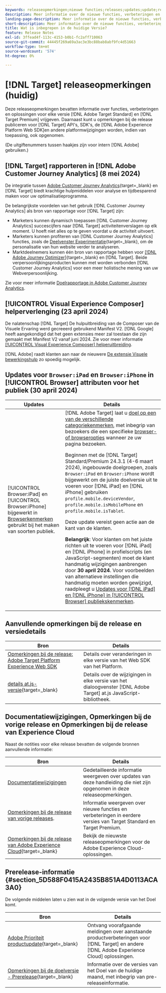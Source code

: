 ```yaml
---
keywords: releaseopmerkingen;nieuwe functies;releases;updates;update;release;verbetering;verbeteringen;oplossingen;foutoplossingen;updates
description: Meer informatie over de nieuwe functies, verbeteringen en oplossingen die zijn opgenomen in de huidige release van [!DNL Adobe Target], inclusief SDK's, API's en JavaScript-bibliotheken.
landing-page-description: Meer informatie over de nieuwe functies, verbeteringen en oplossingen die zijn opgenomen in de huidige release van [!DNL Adobe Target].
short-description: Meer informatie over de nieuwe functies, verbeteringen en oplossingen die zijn opgenomen in de huidige release van [!DNL Adobe Target].
title: Wat is inbegrepen in de huidige Versie?
feature: Release Notes
exl-id: 3ffead4f-113c-4153-b0b1-fc2aff710063
source-git-commit: 44445f269a69a3ac3e3bc88bab8abf9fc4d51663
workflow-type: tm+mt
source-wordcount: '574'
ht-degree: 0%

---
```


# [!DNL Target] releaseopmerkingen (huidig)

Deze releaseopmerkingen bevatten informatie over functies, verbeteringen en oplossingen voor elke versie [!DNL Adobe Target Standard] en [!DNL Target Premium] vrijgeven. Daarnaast kunt u opmerkingen bij de release publiceren voor [!DNL Target] API&#39;s, SDK&#39;s, de [!DNL Adobe Experience Platform Web SDK]en andere platformwijzigingen worden, indien van toepassing, ook opgenomen.

(De uitgiftenummers tussen haakjes zijn voor intern [!DNL Adobe] gebruiken.)

## [!DNL Target] rapporteren in [!DNL Adobe Customer Journey Analytics] (8 mei 2024)

De integratie tussen [Adobe Customer Journey Analytics](https://experienceleague.adobe.com/en/docs/customer-journey-analytics){target=_blank} en [!DNL Target] biedt krachtige hulpmiddelen voor analyse en tijdbesparend maken voor uw optimalisatieprogramma.

De belangrijkste voordelen van het gebruik [!DNL Customer Journey Analytics] als bron van rapportage voor [!DNL Target] zijn:

* Marketers kunnen dynamisch toepassen [!DNL Customer Journey Analytics] succescijfers naar [!DNL Target] activiteitenverslagen op elk moment. U hoeft niet alles op te geven voordat u de activiteit uitvoert.
* Marketers kunnen profiteren van [!DNL Customer Journey Analytics] functies, zoals de [Deelvenster Experimentatie](https://experienceleague.adobe.com/en/docs/analytics-platform/using/cja-workspace/panels/experimentation){target=_blank}, om de personalisatie van hun website verder te analyseren.
* Marktdeelnemers kunnen één bron van rapportage hebben voor [[!DNL Adobe Journey Optimizer]](https://experienceleague.adobe.com/en/docs/journey-optimizer/using/reporting/cja-ajo){target=_blank} en [!DNL Target]. Beide verpersoonlijkingsproducten kunnen met worden verbonden [!DNL Customer Journey Analytics] voor een meer holistische mening van uw Webverpersoonlijking.

Zie voor meer informatie [Doelrapportage in Adobe Customer Journey Analytics](/help/main/c-integrating-target-with-mac/cja/target-reporting-in-cja.md).

## [!UICONTROL Visual Experience Composer] helperverlenging (23 april 2024)

De nalatenschap [!DNL Target] De hulpuitbreiding van de Composer van de Visuele Ervaring werd gecreeerd gebruikend Manifest V2. [!DNL Google] heeft aangekondigd dat het geen extensies meer zal toestaan die zijn gemaakt met Manifest V2 vanaf juni 2024. Zie voor meer informatie [[!UICONTROL Visual Experience Composer] helperuitbreiding](/help/main/c-experiences/c-visual-experience-composer/r-troubleshoot-composer/vec-helper-browser-extension.md).

[!DNL Adobe] raadt klanten aan naar de nieuwere [De extensie Visuele bewerkingshulp](/help/main/c-experiences/c-visual-experience-composer/r-troubleshoot-composer/visual-editing-helper-extension.md) zo spoedig mogelijk.

## Updates voor `Browser:iPad` en `Browser:iPhone` in [!UICONTROL Browser] attributen voor het publiek (30 april 2024)

| Updates | Details |
|--- |--- |
| [!UICONTROL Browser:iPad] en [!UICONTROL Browser:iPhone] bijgewerkt in [Browserkenmerken](/help/main/c-target/c-audiences/c-target-rules/browser.md) gebruikt bij het maken van soorten publiek. | [!DNL Adobe Target] laat u [doel op een van de verschillende categoriekenmerken](/help/main/c-target/c-audiences/c-target-rules/target-rules.md), met inbegrip van bezoekers die een specifieke [browser- of browseropties](/help/main/c-target/c-audiences/c-target-rules/browser.md) wanneer ze uw pagina bezoeken.<P>Beginnen met de [!DNL Target] Standard/Premium 24.3.1 (4-6 maart 2024), ingebouwde doelgroepen, zoals `Browser:iPad` en `Browser:iPhone` wordt bijgewerkt om de juiste doelversie uit te voeren voor [!DNL iPad] en [!DNL iPhone] gebruiken `profile.mobile.deviceVendor`, `profile.mobile.isMobilePhone` en `profile.mobile.isTablet`.<P>Deze update vereist geen actie aan de kant van de klanten.<p><B>Belangrijk</b>: Voor klanten om het juiste richten uit te voeren voor [!DNL iPad] en [!DNL iPhone] in profielscripts (en JavaScript-segmenten) moet de klant handmatig wijzigingen aanbrengen door **30 april 2024**. Voor voorbeelden van alternatieve instellingen die handmatig moeten worden gewijzigd, raadpleegt u [Updates voor [!DNL iPad] en [!DNL iPhone] in [!UICONTROL Browser] publiekskenmerken](/help/main/c-target/c-audiences/c-target-rules/browser.md#updates). |

## Aanvullende opmerkingen bij de release en versiedetails

| Bron | Details |
|--- |--- |
| [Opmerkingen bij de release: Adobe Target Platform Experience Web SDK](https://experienceleague.adobe.com/docs/experience-platform/edge/release-notes.html?lang=en) | Details over veranderingen in elke versie van het Web SDK van het Platform. |
| [details at.js-versie](https://experienceleague.adobe.com/docs/target-dev/developer/client-side/at-js-implementation/target-atjs-versions.html){target=_blank} | Details over de wijzigingen in elke versie van het dialoogvenster [!DNL Adobe Target] at.js JavaScript-bibliotheek. |

## Documentatiewijzigingen, Opmerkingen bij de vorige release en Opmerkingen bij de release van Experience Cloud

Naast de notities voor elke release bevatten de volgende bronnen aanvullende informatie:

| Bron | Details |
|--- |--- |
| [Documentatiewijzigingen](/help/main/r-release-notes/doc-change.md) | Gedetailleerde informatie weergeven over updates van deze handleiding die niet zijn opgenomen in deze releaseopmerkingen. |
| [Opmerkingen bij de release van vorige releases](/help/main/r-release-notes/release-notes-for-previous-releases.md). | Informatie weergeven over nieuwe functies en verbeteringen in eerdere versies van Target Standard en Target Premium. |
| [Opmerkingen bij de release van Adobe Experience Cloud](https://experienceleague.adobe.com/docs/release-notes/experience-cloud/current.html){target=_blank} | Bekijk de nieuwste releaseopmerkingen voor de Adobe Experience Cloud-oplossingen. |

## Prerelease-informatie {#section_5D588F0415A2435B851A4D0113ACA3A0}

De volgende middelen laten u zien wat in de volgende versie van het Doel komt.

| Bron | Details |
|--- |--- |
| [Adobe Prioriteit productupdate](https://www.adobe.com/subscription/priority-product-update.html){target=_blank} | Ontvang voorafgaande meldingen over aanstaande productverbeteringen voor [!DNL Target] en andere [!DNL Adobe Experience Cloud] oplossingen. |
| [Opmerkingen bij de doelversie - Prerelease](/help/main/r-release-notes/target-release-notes.md){target=_blank} | Informatie over de versies van het Doel van de huidige maand, met inbegrip van pre-releaseinformatie. |
